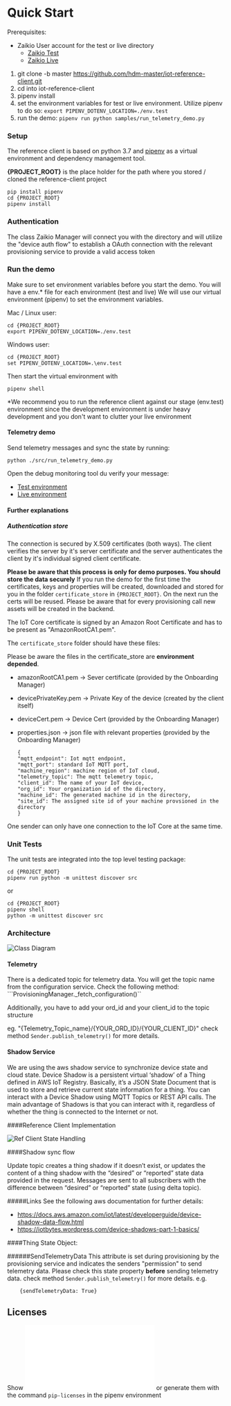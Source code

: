 # Quick Start
Prerequisites: 
- Zaikio User account for the test or live directory
    - [Zaikio Test](https://directory.sandbox.zaikio.com)
    - [Zaikio Live](https://directory.zaikio.com)
1. git clone -b master https://github.com/hdm-master/iot-reference-client.git
2. cd into iot-reference-client
3. pipenv install
4. set the environment variables for test or live environment. Utilize pipenv to do so: ```export
 PIPENV_DOTENV_LOCATION=./env.test```
5. run the demo: ```pipenv run python samples/run_telemetry_demo.py```   


### Setup
The reference client is based on python 3.7 and [pipenv](https://pipenv-fork.readthedocs.io/en/latest/)
as a virtual environment and dependency management tool.

**{PROJECT_ROOT}** is the place holder for the path where you stored / cloned the reference-client project
        
    pip install pipenv
    cd {PROJECT_ROOT} 
    pipenv install

### Authentication
The class Zaikio Manager will connect you with the directory and will utilize the "device auth flow" to
establish a OAuth connection with the relevant provisioning service to provide a valid access token

### Run the demo   
Make sure to set environment variables before you start the demo.
You will have a env.* file for each environment (test and live)
We will use our virtual environment (pipenv) to set the environment variables.


Mac / Linux user: 

    cd {PROJECT_ROOT} 
    export PIPENV_DOTENV_LOCATION=./env.test  
    
Windows user: 

    cd {PROJECT_ROOT} 
    set PIPENV_DOTENV_LOCATION=.\env.test  


Then start the virtual environment with

    pipenv shell
    
        
*We recommend you to run the reference client against our stage (env.test) environment 
since the development environment is under heavy development and you don't want to clutter your live environment 


#### Telemetry demo

Send telemetry messages and sync the state by running:

    python ./src/run_telemetry_demo.py


Open the debug monitoring tool du verify your message:
 - [Test environment](http://monitor.iot.stg.connectprint.cloud) 
 - [Live environment](https://monitor.iot.connectprint.cloud) 



#### Further explanations

##### Authentication store

The connection is secured by X.509 certificates (both ways). The client verifies the
server by it's server certificate and the server authenticates the client by
it's individual signed client certificate.


**Please be aware that this process is only for demo purposes. You should store the data securely** 
If you run the demo for the first time the certificates, keys and properties will be created, downloaded and stored
 for you in the folder ```certificate_store``` in ```{PROJECT_ROOT}```. 
On the next run the certs will be reused.
Please be aware that for every provisioning call new assets will be created in the backend.

The IoT Core certificate is signed by an Amazon Root Certificate and has to be
present as "AmazonRootCA1.pem".

The ```certificate_store``` folder should have these files:

Please be aware the files in the certificate_store are **environment depended**.

- amazonRootCA1.pem -> Sever certificate (provided by the Onboarding Manager)
- devicePrivateKey.pem -> Private Key of the device (created by the client itself)
- deviceCert.pem -> Device Cert (provided by the Onboarding Manager)
- properties.json -> json file with relevant properties (provided by the Onboarding Manager)

      {
      "mqtt_endpoint": Iot mqtt endpoint,
      "mqtt_port": standard IoT MQTT port,
      "machine_region": machine region of IoT cloud,
      "telemetry_topic": The mqtt telemetry topic,
      "client_id": The name of your IoT device,
      "org_id": Your organization id of the directory,
      "machine_id": The generated machine id in the directory,
      "site_id": The assigned site id of your machine provsioned in the directory
      }



One sender can only have one connection to the IoT Core at the same time.

### Unit Tests

The unit tests are integrated into the top level testing package:

    cd {PROJECT_ROOT}
    pipenv run python -m unittest discover src
    
or    
    
    cd {PROJECT_ROOT}
    pipenv shell
    python -m unittest discover src


### Architecture
![Class Diagram](http://www.plantuml.com/plantuml/proxy?cache=no&src=https://raw.github.com/hdm-master/iot-reference-client/master/docs/cd-iot_assets.puml)
#### Telemetry
There is a dedicated topic for telemetry data. You will get the topic name from the configuration service. 
Check the following method: ```ProvisioningManager._fetch_configuration()``

Additionally, you have to add your ord_id and your client_id to the topic structure

eg. "{Telemetry_Topic_name}/{YOUR_ORD_ID}/{YOUR_CLIENT_ID}"
check method ```Sender.publish_telemetry()``` for more details.

#### Shadow Service

We are using the aws shadow service to synchronize device state and cloud state.
Device Shadow is a persistent virtual ‘shadow’ of a Thing defined in AWS IoT Registry. 
Basically, it’s a JSON State Document that is used to store and retrieve current state information for a thing. 
You can interact with a Device Shadow using MQTT Topics or REST API calls. 
The main advantage of Shadows is that you can interact with it, 
regardless of whether the thing is connected to the Internet or not. 

####Reference Client Implementation 

![Ref Client State Handling](http://www.plantuml.com/plantuml/proxy?cache=no&src=https://raw.github.com/hdm-master/iot-reference-client/master/docs/sq-state-handling.puml)

####Shadow sync flow

Update topic creates a thing shadow if it doesn’t exist, 
or updates the content of a thing shadow with the “desired” or “reported” state data provided in the request. 
Messages are sent to all subscribers with the difference between “desired” or “reported” state (using delta topic).

#####Links
See the following aws documentation for further details:
- https://docs.aws.amazon.com/iot/latest/developerguide/device-shadow-data-flow.html
- https://iotbytes.wordpress.com/device-shadows-part-1-basics/

####Thing State Object:

######SendTelemetryData
This attribute is set during provisioning by the provisioning service and indicates the senders "permission" to send 
telemetry data. 
Please check this state property **before** sending telemetry data.
check method ```Sender.publish_telemetry()``` for more details.
e.g.

        {sendTelemetryData: True}


## Licenses
Show ![Licenses](./docs/licenses.txt) or generate them with the command ``pip-licenses`` in the pipenv environment

